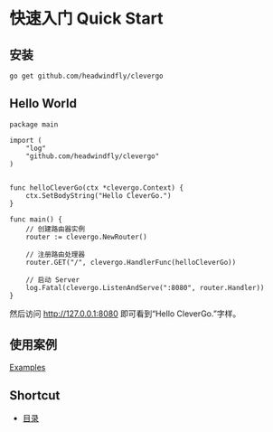 # 快速入门 Quick Start

## 安装
```
go get github.com/headwindfly/clevergo
```

## Hello World
```
package main

import (
	"log"
	"github.com/headwindfly/clevergo"
)


func helloCleverGo(ctx *clevergo.Context) {
	ctx.SetBodyString("Hello CleverGo.")
}

func main() {
	// 创建路由器实例
	router := clevergo.NewRouter()

	// 注册路由处理器
	router.GET("/", clevergo.HandlerFunc(helloCleverGo))

	// 启动 Server
	log.Fatal(clevergo.ListenAndServe(":8080", router.Handler))
}
```
然后访问 http://127.0.0.1:8080 即可看到“Hello CleverGo.”字样。

## 使用案例
[Examples](/examples/basic)

## Shortcut
* [目录](README.md)